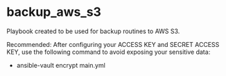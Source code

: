 # backup_aws_s3

Playbook created to be used for backup routines to AWS S3.

Recommended: After configuring your ACCESS KEY and SECRET ACCESS KEY, use the following command to avoid exposing your sensitive data:

- ansible-vault encrypt main.yml
